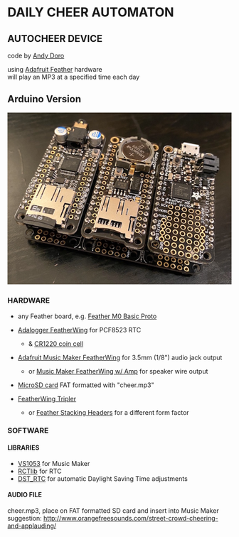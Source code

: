 # DAILY CHEER AUTOMATON 
## AUTOCHEER DEVICE

code by [Andy Doro](https://andydoro.com/)

using [Adafruit Feather](https://www.adafruit.com/feather) hardware\
will play an MP3 at a specified time each day


## Arduino Version

![Autocheer Arduino](https://github.com/andydoro/autocheer/blob/master/Arduino/assets/autocheer_arduino.jpg "Autocheer Arduino, photo by Andy Doro")


### HARDWARE
* any Feather board, e.g. [Feather M0 Basic Proto](https://www.adafruit.com/product/2772)

* [Adalogger FeatherWing](https://www.adafruit.com/product/2922) for PCF8523 RTC
  * & [CR1220 coin cell](https://www.adafruit.com/product/380)

* [Adafruit Music Maker FeatherWing](https://www.adafruit.com/product/3357) for 3.5mm (1/8") audio jack output
  * or [Music Maker FeatherWing w/ Amp](https://www.adafruit.com/product/3436) for speaker wire output

* [MicroSD card](https://www.adafruit.com/product/1294) FAT formatted with "cheer.mp3"

* [FeatherWing Tripler](https://www.adafruit.com/product/3417) 
  * or [Feather Stacking Headers](https://www.adafruit.com/product/2830) for a different form factor 


### SOFTWARE
#### LIBRARIES
* [VS1053](https://github.com/adafruit/Adafruit_VS1053_Library) for Music Maker
* [RCTlib](https://github.com/adafruit/RTClib) for RTC
* [DST_RTC](https://github.com/andydoro/DST_RTC) for automatic Daylight Saving Time adjustments

#### AUDIO FILE

cheer.mp3, place on FAT formatted SD card and insert into Music Maker\
suggestion: http://www.orangefreesounds.com/street-crowd-cheering-and-applauding/
